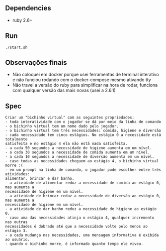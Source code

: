 ## Dependencies
* ruby 2.6+

## Run 
```shell
./start.sh
```	

## Observações finais
* Não coloquei em docker porque usei ferramentas de terminal interativo e não funciou rodando com o docker-compose mesmo ativando tty
* Não travei a versão do ruby para simplificar na hora de rodar, funciona com qualquer versão das mais novas (usei a 2.6.1)

## Spec

```
Criar um "bichinho virtual" com as seguintes propriedades:
- toda interatividade com o jogador se dá por meio da linha de comando
- o bichinho virtual tem um nome dado pelo jogador.
- o bichinho virtual tem três necessidades: comida, higiene e diversão
- cada necessidade tem cinco estágios. No estágio 0 a necessidade está totalmente
satisfeita e no estágio 4 ela não está nada satisfeita.
- a cada 50 segundos a necessidade de higiene aumenta em um nível.
- a cada 30 segundos a necessidade de comida aumenta em um nível.
- a cada 10 segundos a necessidade de diversão aumenta em um nível.
- caso todas as necessidades cheguem ao estágio 4, o bichinho virtual morre :(
- em um prompt na linha de comando, o jogador pode escolher entre três atividades:
alimentar, brincar e dar banho.
- a atividade de alimentar reduz a necessidade de comida ao estágio 0, mas aumenta a
necessidade de higiene em um nível.
- a atividade de brincar reduz a necessidade de diversão ao estágio 0, mas aumenta a
necessidade de higiene em um nível.
- a atividade de dar banho reduz a necessidade de higiene ao estágio 0.
- caso uma das necessidades atinja o estágio 4, qualquer incremento nas outras
necessidades é dobrado até que a necessidade volte pelo menos ao estágio 3.
- a cada mudança nas necessidades, uma mensagem informativa é exibida ao usuário.
- quando o bichinho morre, é informado quanto tempo ele viveu.
```

